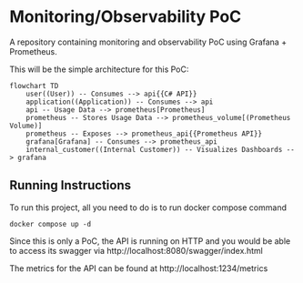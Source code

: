 # Monitoring/Observability PoC

A repository containing monitoring and observability PoC using Grafana + Prometheus.

This will be the simple architecture for this PoC:

```mermaid
flowchart TD
    user((User)) -- Consumes --> api{{C# API}}
    application((Application)) -- Consumes --> api
    api -- Usage Data --> prometheus[Prometheus]
    prometheus -- Stores Usage Data --> prometheus_volume[(Prometheus Volume)]
    prometheus -- Exposes --> prometheus_api{{Prometheus API}}
    grafana[Grafana] -- Consumes --> prometheus_api
    internal_customer((Internal Customer)) -- Visualizes Dashboards --> grafana
```

## Running Instructions

To run this project, all you need to do is to run docker compose command

```
docker compose up -d
```

Since this is only a PoC, the API is running on HTTP and you would be able to access its swagger via http://localhost:8080/swagger/index.html

The metrics for the API can be found at http://localhost:1234/metrics
